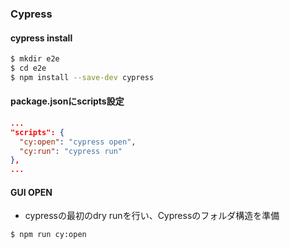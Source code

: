 ### Cypress

#### cypress install

```sh
$ mkdir e2e
$ cd e2e
$ npm install --save-dev cypress
```

#### package.jsonにscripts設定
```json
...
"scripts": {
  "cy:open": "cypress open",
  "cy:run": "cypress run"
},
...
```

#### GUI OPEN
- cypressの最初のdry runを行い、Cypressのフォルダ構造を準備
```sh
$ npm run cy:open 
```

